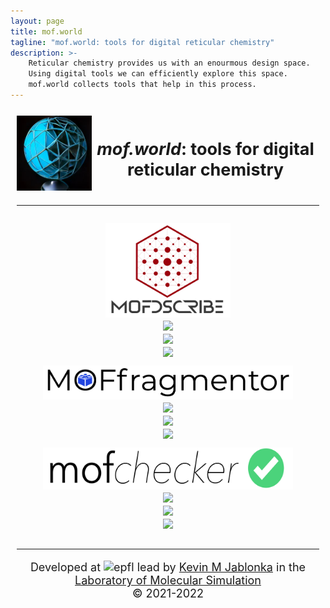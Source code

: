```yaml
---
layout: page
title: mof.world
tagline: "mof.world: tools for digital reticular chemistry"
description: >-
    Reticular chemistry provides us with an enourmous design space. 
    Using digital tools we can efficiently explore this space. 
    mof.world collects tools that help in this process. 
---
```

<style>
    .header {grid-area: header;}
    .footer {grid-area: footer;}
    .main1  {grid-area: main1;}


    .grid-container {
        display: grid;
        grid-template-areas:
            'header'
            'main1'
            'main2'
            'main3'
            'footer';
        gap: 10px;
        padding: 10px;
    }
    
    .grid-container > div {
        text-align: center;
        font-size: 18px;
    }

</style>
<div class="grid-container">
    <div class="header">
        <div style="display: table-cell; vertical-align: middle; 
        min-width: 120px; min-height: 120px; max-width: 120px; max-height: 120px">
            <img src="images/dalle-mini.jpg" alt="mofworld">
        </div>
        <div style="display: table-cell; vertical-align: middle">
            <h2> <i>mof.world</i>: tools for digital reticular chemistry</h2>
        </div>
        <hr/>
    </div>
    <div class="main1">
        <img src="images/mofdscribe.png" alt="mofdscribe" width="200"/><br/>
        <a href="https://mofdscribe.readthedocs.io"><img src="https://badgen.net/badge/docs/mofdscribe.readthedocs.io/grey?icon=firefox"></a><br/>
        <a href="https://github.com/kjappelbaum/mofdscribe"><img src="https://badgen.net/github/tag/kjappelbaum/mofdscribe/?icon=github"></a><br/>
        <a href="https://pypi.org/project/mofdscribe"><img src="https://badgen.net/pypi/v/mofdscribe/?icon=pypi"></a><br/>
    </div>
    <div class="main2">
        <img src="images/moffragmentor.png" alt="moffragmentor" width="400"/><br/>
        <a href="https://moffragmentor.readthedocs.io"><img src="https://badgen.net/badge/docs/moffragmentor.readthedocs.io/grey?icon=firefox"></a><br/>
        <a href="https://github.com/kjappelbaum/moffragmentor"><img src="https://badgen.net/github/tag/kjappelbaum/moffragmentor/?icon=github"></a><br/>
        <a href="https://pypi.org/project/moffragmentor"><img src="https://badgen.net/pypi/v/moffragmentor/?icon=pypi"></a><br/>
    </div>
    <div class="main3">
        <img src="images/mofchecker.png" alt="mofchecker" width="400"/><br/>
        <a href="https://mofchecker.readthedocs.io"><img src="https://badgen.net/badge/docs/mofchecker.readthedocs.io/grey?icon=firefox"></a><br/>
        <a href="https://github.com/kjappelbaum/mofchecker"><img src="https://badgen.net/github/tag/kjappelbaum/mofchecker/?icon=github"></a><br/>
        <a href="https://pypi.org/project/mofchecker"><img src="https://badgen.net/pypi/v/mofchecker/?icon=pypi"></a><br/>
    </div>
    <div class="footer">
        <hr/>
        <p>
            Developed at <img src="https://www.epfl.ch/wp/5.5/wp-content/themes/wp-theme-2018/assets/svg/epfl-logo.svg" alt="epfl" height="20"/> lead by
            <a href="https://kjablonka.com"> Kevin M Jablonka</a> in the <a href="https://www.epfl.ch/labs/lsmo/">  Laboratory of Molecular Simulation</a><br/>
            © 2021-2022
        </p>
    </div>
</div>